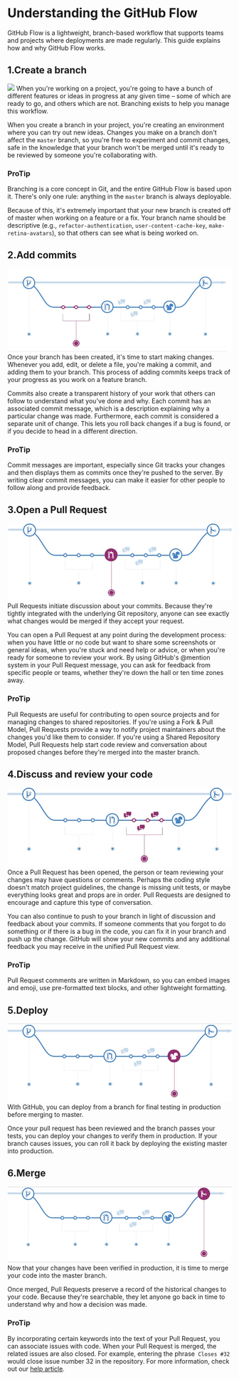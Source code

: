 # Understanding the GitHub Flow

GitHub Flow is a lightweight, branch-based workflow that supports teams and projects where deployments are made regularly. This guide explains how and why GitHub Flow works.



## 1.Create a branch
![](/img/Creatabranch.jpg)
When you're working on a project, you're going to have a bunch of different features or ideas in progress at any given time – some of which are ready to go, and others which are not. Branching exists to help you manage this workflow.

When you create a branch in your project, you're creating an environment where you can try out new ideas. Changes you make on a branch don't affect the `master` branch, so you're free to experiment and commit changes, safe in the knowledge that your branch won't be merged until it's ready to be reviewed by someone you're collaborating with.

### ProTip

Branching is a core concept in Git, and the entire GitHub Flow is based upon it. There's only one rule: anything in the `master` branch is always deployable.

Because of this, it's extremely important that your new branch is created off of master when working on a feature or a fix. Your branch name should be descriptive (e.g., `refactor-authentication`, `user-content-cache-key`, `make-retina-avatars`), so that others can see what is being worked on.



## 2.Add commits
![](/img/Addcommits.jpg)
Once your branch has been created, it's time to start making changes. Whenever you add, edit, or delete a file, you're making a commit, and adding them to your branch. This process of adding commits keeps track of your progress as you work on a feature branch.

Commits also create a transparent history of your work that others can follow to understand what you've done and why. Each commit has an associated commit message, which is a description explaining why a particular change was made. Furthermore, each commit is considered a separate unit of change. This lets you roll back changes if a bug is found, or if you decide to head in a different direction.

### ProTip

Commit messages are important, especially since Git tracks your changes and then displays them as commits once they're pushed to the server. By writing clear commit messages, you can make it easier for other people to follow along and provide feedback.



## 3.Open a Pull Request
![](/img/openapullrequest.jpg)
Pull Requests initiate discussion about your commits. Because they're tightly integrated with the underlying Git repository, anyone can see exactly what changes would be merged if they accept your request.

You can open a Pull Request at any point during the development process: when you have little or no code but want to share some screenshots or general ideas, when you're stuck and need help or advice, or when you're ready for someone to review your work. By using GitHub's @mention system in your Pull Request message, you can ask for feedback from specific people or teams, whether they're down the hall or ten time zones away.

### ProTip

Pull Requests are useful for contributing to open source projects and for managing changes to shared repositories. If you're using a Fork & Pull Model, Pull Requests provide a way to notify project maintainers about the changes you'd like them to consider. If you're using a Shared Repository Model, Pull Requests help start code review and conversation about proposed changes before they're merged into the master branch.



## 4.Discuss and review your code
![](/img/Dsicussandreviewyourcode.jpg)
Once a Pull Request has been opened, the person or team reviewing your changes may have questions or comments. Perhaps the coding style doesn't match project guidelines, the change is missing unit tests, or maybe everything looks great and props are in order. Pull Requests are designed to encourage and capture this type of conversation.

You can also continue to push to your branch in light of discussion and feedback about your commits. If someone comments that you forgot to do something or if there is a bug in the code, you can fix it in your branch and push up the change. GitHub will show your new commits and any additional feedback you may receive in the unified Pull Request view.

### ProTip

Pull Request comments are written in Markdown, so you can embed images and emoji, use pre-formatted text blocks, and other lightweight formatting.



## 5.Deploy
![](/img/Doplay.jpg)
With GitHub, you can deploy from a branch for final testing in production before merging to master.

Once your pull request has been reviewed and the branch passes your tests, you can deploy your changes to verify them in production. If your branch causes issues, you can roll it back by deploying the existing master into production.



## 6.Merge
![](/img/Merge.jpg)
Now that your changes have been verified in production, it is time to merge your code into the master branch.

Once merged, Pull Requests preserve a record of the historical changes to your code. Because they're searchable, they let anyone go back in time to understand why and how a decision was made.

### ProTip

By incorporating certain keywords into the text of your Pull Request, you can associate issues with code. When your Pull Request is merged, the related issues are also closed. For example, entering the phrase` Closes #32` would close issue number 32 in the repository. For more information, check out our [help article](https://help.github.com/articles/closing-issues-via-commit-messages).